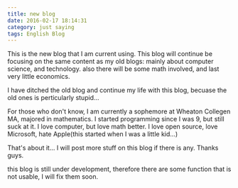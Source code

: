 ```yaml
---
title: new blog
date: 2016-02-17 18:14:31
category: just saying
tags: English Blog
---
```


This is the new blog that I am current using.
This blog will continue be focusing on the same content as my old blogs:
mainly about computer science, and technology.
also there will be some math involved, and last very little economics.

I have ditched the old blog and continue my life with this blog,
becuase the old ones is perticularly stupid...

For those who don't know,
I am currently a sophemore at Wheaton Collegen MA, majored in mathematics.
I started programming since I was 9, but still suck at it.
I love computer, but love math better.
I love open source, love Microsoft, hate Apple(this started when I was a little kid...)

That's about it... I will post more stuff on this blog if there is any.
Thanks guys.

this blog is still under development,
therefore there are some function that is not usable,
I will fix them soon.
